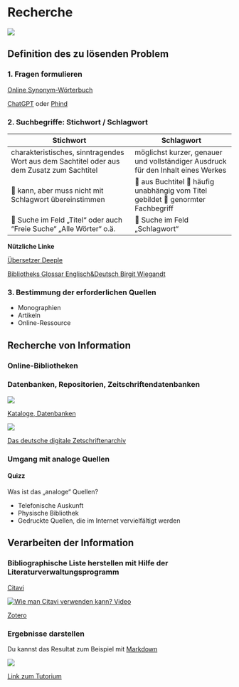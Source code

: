 # Recherche 

![](https://i10.fotocdn.net/s124/8262823067b29034/public_pin_l/2827169398.jpg)

## Definition des zu lösenden Problem

### 1. Fragen formulieren
[Online Synonym-Wörterbuch](https://synonyme.woxikon.de/)

[ChatGPT](https://chat.openai.com/auth/login) oder [Phind](phind.com)

### 2. Suchbegriffe: Stichwort / Schlagwort

| Stichwort | Schlagwort|
|--------|--------|
|charakteristisches, sinntragendes Wort aus dem Sachtitel oder aus dem Zusatz zum Sachtitel | möglichst kurzer, genauer und vollständiger Ausdruck für den Inhalt eines Werkes |
|  kann, aber muss nicht mit Schlagwort übereinstimmen |  aus Buchtitel  häufig unabhängig vom Titel gebildet  genormter Fachbegriff |
|  Suche im Feld „Titel“ oder auch “Freie Suche“ „Alle Wörter“ o.ä. |  Suche im Feld „Schlagwort“ |

**Nützliche Linke**

[Übersetzer Deeple](https://www.deepl.com/de/translator)

[Bibliotheks Glossar Englisch&Deutsch Birgit Wiegandt](http://www.bibliotheks-glossar.de/)


### 3. Bestimmung der erforderlichen Quellen
- Monographien 
- Artikeln 
- Online-Ressource

## Recherche von Information

### Online-Bibliotheken


### Datenbanken, Repositorien, Zeitschriftendatenbanken


![](https://upload.wikimedia.org/wikipedia/commons/thumb/7/7e/Schlagwortkatalog.jpg/1024px-Schlagwortkatalog.jpg)

[Kataloge, Datenbanken](https://www.bib-info.de/berufspraxis/fundgrube-internet/recherche/kataloge-datenbanken)


![](https://upload.wikimedia.org/wikipedia/de/7/73/Digizeitschriften_logo.jpg)

[Das deutsche digitale Zetschriftenarchiv](https://www.digizeitschriften.de/)

### Umgang mit analoge Quellen

#### Quizz
Was ist das „analoge“ Quellen?
-	Telefonische Auskunft
-	Physische Bibliothek
-	Gedruckte Quellen, die im Internet vervielfältigt werden

## Verarbeiten der Information 

### Bibliographische Liste herstellen mit Hilfe der Literaturverwaltungsprogramm

[Citavi](https://www.citavi.com/de)   

[![Wie man Citavi verwenden kann? Video](https://markdown-videos-api.jorgenkh.no/url?url=https%3A%2F%2Fyoutu.be%2F6yjIl7Y5TF8%3Flist%3DTLGGBdsc6N2C2RoxMjEyMjAyMw)](https://youtu.be/6yjIl7Y5TF8?list=TLGGBdsc6N2C2RoxMjEyMjAyMw)

[Zotero](https://www.zotero.org/download/)

### Ergebnisse darstellen

Du kannst das Resultat zum Beispiel mit [Markdown](https://www.markdownguide.org/) 

![](https://upload.wikimedia.org/wikipedia/commons/thumb/4/48/Markdown-mark.svg/1920px-Markdown-mark.svg.png)


[Link zum Tutorium](https://guides.github.com/features/mastering-markdown/#GitHub-flavored-markdown)





